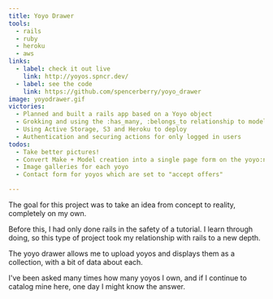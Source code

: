 ```yaml
---
title: Yoyo Drawer
tools:
  - rails
  - ruby
  - heroku
  - aws
links:
  - label: check it out live
    link: http://yoyos.spncr.dev/
  - label: see the code
    link: https://github.com/spencerberry/yoyo_drawer
image: yoyodrawer.gif
victories:
  - Planned and built a rails app based on a Yoyo object
  - Grokking and using the :has_many, :belongs_to relationship to model the data appropriately
  - Using Active Storage, S3 and Heroku to deploy
  - Authentication and securing actions for only logged in users
todos:
  - Take better pictures!
  - Convert Make + Model creation into a single page form on the yoyo:new action
  - Image galleries for each yoyo
  - Contact form for yoyos which are set to "accept offers"

---
```


The goal for this project was to take an idea from concept to reality, completely on my own.

Before this, I had only done rails in the safety of a tutorial. I learn through doing, so this type of project took my relationship with rails to a new depth.

The yoyo drawer allows me to upload yoyos and displays them as a collection, with a bit of data about each.

I've been asked many times how many yoyos I own, and if I continue to catalog mine here, one day I might know the answer.
